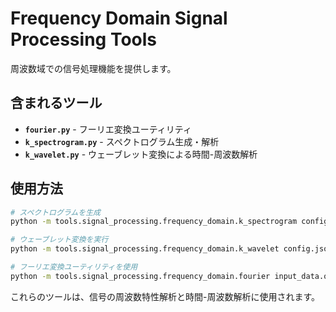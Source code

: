 # Frequency Domain Signal Processing Tools

周波数域での信号処理機能を提供します。

## 含まれるツール

- **`fourier.py`** - フーリエ変換ユーティリティ
- **`k_spectrogram.py`** - スペクトログラム生成・解析
- **`k_wavelet.py`** - ウェーブレット変換による時間-周波数解析

## 使用方法

```bash
# スペクトログラムを生成
python -m tools.signal_processing.frequency_domain.k_spectrogram config.json

# ウェーブレット変換を実行
python -m tools.signal_processing.frequency_domain.k_wavelet config.json

# フーリエ変換ユーティリティを使用
python -m tools.signal_processing.frequency_domain.fourier input_data.out
```

これらのツールは、信号の周波数特性解析と時間-周波数解析に使用されます。
